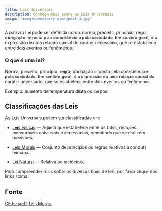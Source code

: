 ```yaml
---
title: Leis Universais
description: Conheça mais sobre as Leis Universais
image: "images/masonary-post/post-2.jpg"
---
```


A palavra Lei pode ser definida como: norma, preceito, princípio, regra;
obrigação imposta pela consciência e pela sociedade. Em sentido geral, é a
expressão de uma relação causal de caráter necessário, que se estabelece entre
dois eventos ou fenômenos.

### O que é uma lei?
Norma, preceito, princípio, regra; obrigação imposta pela consciência e
pela sociedade. Em sentido geral, é a expressão de uma relação causal de
caráter necessário, que se estabelece entre dois eventos ou fenômenos.

Exemplo: aumento de temperatura dilata os corpos.

## Classificações das Leis
As Leis Universais podem ser classificadas em:

* [Leis Físicas](../fisicas) — Aquela que estabelece entre os fatos, relações mensuráveis
universais e necessárias, permitindo que se realizem previsões.

* [Leis Morais](../morais) — Conjunto de princípios ou regras relativos à conduta humana.

* [Lei Natural](../natural) — Relativa ao raciocínio.

Para compreender mais sobre os diversos tipos de leis, por favor clique nos links acima.

## Fonte
[CE Ismael | Leis Morais](https://ceismael.com.br/artigo/leis-morais.htm)
